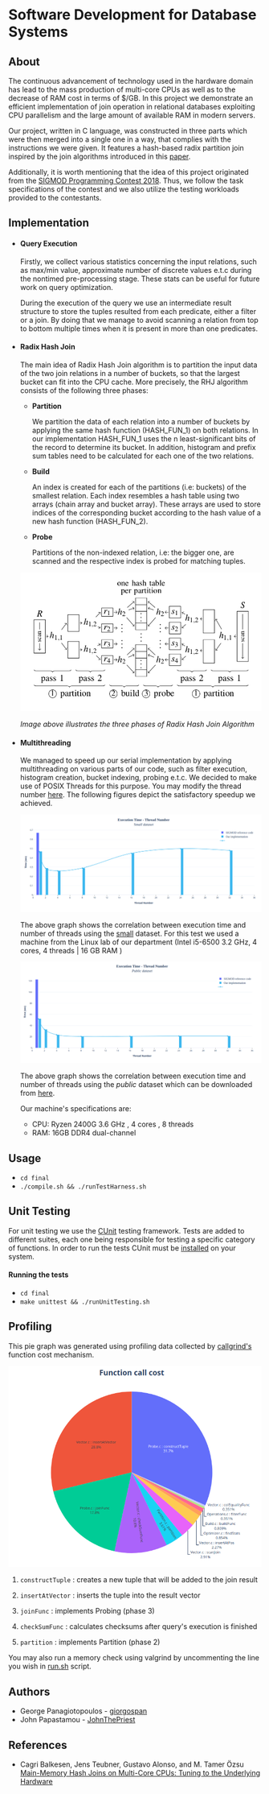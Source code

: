 # Software Development for Database Systems

## About

The continuous advancement of technology used in the hardware domain has lead to the mass production of multi-core CPUs as well as to the decrease of RAM cost in terms of $/GB. In this project we demonstrate an efficient implementation of join operation in relational databases exploiting CPU parallelism and the large amount of available RAM in modern servers.

Our project, written in C language, was constructed in three parts which were then merged into a single one in a way, that complies with the instructions we were given. It features a hash-based radix partition join inspired by the join algorithms introduced in this [paper](https://15721.courses.cs.cmu.edu/spring2016/papers/balkesen-icde2013.pdf).

Additionally, it is worth mentioning that the idea of this project originated from the [SIGMOD Programming Contest 2018](http://sigmod18contest.db.in.tum.de/task.shtml). Thus, we follow the task specifications of the contest and we also utilize the testing workloads provided to the contestants.


## Implementation


* #### Query Execution

  Firstly, we collect various statistics concerning the input relations, such as max/min value, approximate number of discrete values e.t.c during the nontimed pre-processing stage. These stats can be useful for future work on query optimization.

  During the execution of the query we use an intermediate result structure to store the tuples resulted from each predicate, either a filter or a join. By doing that we manage to avoid scanning a relation from top to bottom multiple times when it is present in more than one predicates.


* #### Radix Hash Join

  The main idea of Radix Hash Join algorithm is to partition the input data of the two join relations in a number of buckets, so that the largest bucket can fit into the CPU cache. More precisely, the RHJ algorithm consists of the following three phases:

   * **Partition**

     We partition the data of each relation into a number of buckets by applying the same hash function (HASH_FUN_1) on both relations. In our implementation HASH_FUN_1 uses the n least-significant bits of the record to determine its bucket. In addition, histogram and prefix sum tables need to be calculated for each one of the two relations.

   * **Build**

     An index is created for each of the partitions (i.e: buckets) of the smallest relation. Each index resembles a hash table using two arrays (chain array and bucket array). These arrays are used to store indices of the corresponding bucket according to the hash value of a new hash function (HASH_FUN_2).

  * **Probe**

    Partitions of the non-indexed relation, i.e: the bigger one, are scanned and the respective index is probed for matching tuples.

  ![image not found](./img/radix_hash_join.png)

  *Image above illustrates the three phases of Radix Hash Join Algorithm*


* #### Multithreading

  We managed to speed up our serial implementation by applying multithreading  on various parts of our code, such as filter execution, histogram creation, bucket indexing, probing e.t.c. We decided to make use of POSIX Threads for this purpose. You may modify the thread number [here](./final/src/JobScheduler.c). The following figures depict the satisfactory speedup we achieved.

  ![image not found](./img/plot2.png)

  The above graph shows the correlation between execution time and number of threads using the [small](./final/workloads/small) dataset. For this test we used a machine from the Linux lab of our department (Intel i5-6500 3.2 GHz, 4 cores, 4 threads | 16 GB RAM )

  ![image not found](./img/plot1.png)

  The above graph shows the correlation between execution time and number of threads using the *public* dataset which can be downloaded from [here](http://sigmod18contest.db.in.tum.de/public.tar.gz).

  Our machine's specifications are:
   * CPU: Ryzen 2400G 3.6 GHz , 4 cores , 8 threads
   * RAM: 16GB DDR4 dual-channel

## Usage

  * ``cd final``
  * ``./compile.sh && ./runTestHarness.sh``

## Unit Testing

  For unit testing we use the [CUnit](http://cunit.sourceforge.net/index.html) testing framework. Tests are added to different suites, each one being responsible for testing a specific category of functions. In order to run the tests CUnit must be [installed](http://archive15.fossology.org/projects/fossology/wiki/Installing_CUnit) on your system.  

#### Running the tests
  * ``cd final``
  * ``make unittest && ./runUnitTesting.sh``

## Profiling

This pie graph was generated using profiling data collected by  [callgrind's](http://valgrind.org/docs/manual/cl-manual.html#cl-manual.options.separation) function cost mechanism.

![image not found](./img/cost.png)

1. `constructTuple` : creates a new tuple that will be added to the join result

2. `insertAtVector` : inserts the tuple into the result vector

3. `joinFunc` : implements Probing (phase 3)

4. `checkSumFunc` : calculates checksums after query's execution is finished

5. `partition` : implements Partition (phase 2)

You may also run a memory check using valgrind by uncommenting the line you wish in [run.sh](./final/run.sh) script.

## Authors

  * George Panagiotopoulos - [giorgospan](https://github.com/giorgospan)
  * John Papastamou - [JohnThePriest](https://github.com/JohnThePriest)

## References

  * Cagri Balkesen, Jens Teubner, Gustavo Alonso, and M. Tamer Özsu
  [Main-Memory Hash Joins on Multi-Core CPUs: Tuning to the Underlying Hardware](https://15721.courses.cs.cmu.edu/spring2016/papers/balkesen-icde2013.pdf)

